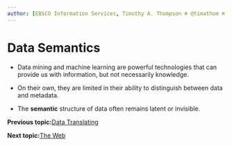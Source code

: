 ```yaml
---
author: [EBSCO Information Services, Timothy A. Thompson ⍝ @timathom ⍝ @timathom@indieweb.social, timothy.thompson@yale.edu]
---
```


# Data Semantics

-   Data mining and machine learning are powerful technologies that can provide us with information, but not necessarily knowledge.

-   On their own, they are limited in their ability to distinguish between data and metadata.

-   The **semantic** structure of data often remains latent or invisible.


**Previous topic:**[Data Translating](../../day_1/lesson_0/data_translating.md)

**Next topic:**[The Web](../../day_1/lesson_0/the_web.md)

